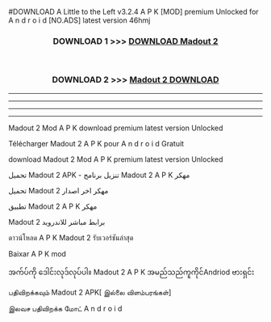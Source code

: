 #DOWNLOAD A Little to the Left v3.2.4 A P K [MOD] premium Unlocked for A n d r o i d [NO.ADS] latest version 46hmj 



<div align="center">

<h3>DOWNLOAD 1 >>> <a href="https://downloadmod1.web.app/?judul=Madout 2 ">DOWNLOAD Madout 2 </a></h3><br>

<h3>DOWNLOAD 2 >>> <a href="https://downloadmod1.web.app/?judul=Madout 2 ">Madout 2  DOWNLOAD </a></h3>

</div>


----------------------------------------------------------

----------------------------------------------------------

----------------------------------------------------------

----------------------------------------------------------


Madout 2  Mod A P K download premium latest version Unlocked

Télécharger Madout 2  A P K pour A n d r o i d Gratuit

download Madout 2  Mod A P K premium latest version Unlocked

تحميل Madout 2  APK - تنزيل برنامج Madout 2  A P K مهكر

تحميل Madout 2  مهكر اخر اصدار

تطبيق Madout 2  A P K مهكر

Madout 2  برابط مباشر للاندرويد

ดาวน์โหลด A P K Madout 2  รับเวอร์ชันล่าสุด

Baixar A P K mod

အက်ပ်ကို ဒေါင်းလုဒ်လုပ်ပါ။ Madout 2  A P K အမည်သည်ကူကိုင်Andriod ဗားရှင်း

பதிவிறக்கவும் Madout 2  APK[ இல்லை விளம்பரங்கள்] 
 
இலவச பதிவிறக்க மோட் A n d r o i d



